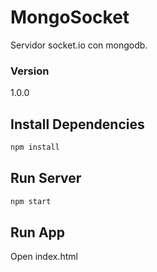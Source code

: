 # MongoSocket

Servidor socket.io con mongodb.

### Version
1.0.0

## Install Dependencies
```bash
npm install 
```

## Run Server
```bash
npm start
```

## Run App
Open index.html

